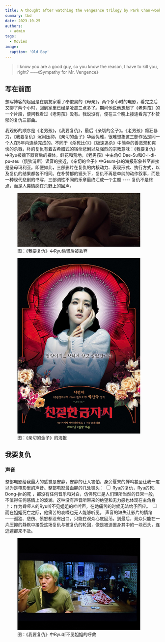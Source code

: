 ```yaml
---
title: A thought after watching the vengeance trilogy by Park Chan-wook(?)
summary: tbd
date: 2023-10-25
authors:
  - admin
tags:
  - Movies
image:
  caption: 'Old Boy'
---
```


> I know you are a good guy, so you know the reason, I have to kill you, right? ----《Sympathy for Mr. Vengence》



## 写在前面

想写博客的起因是在朋友家看了奉俊昊的《母亲》，两个多小时的电影，看完之后又聊了两个小时，回到家里已经是凌晨三点多了。期间他说他想起了《老男孩》的一个片段，便问我看过《老男孩》没有。我说没有，便在三个晚上接连看完了朴赞郁的复仇三部曲。

我观影的顺序是《老男孩》，《我要复仇》，最后《亲切的金子》。《老男孩》癫狂暴力，《我要复仇》沉闷压抑，《亲切的金子》华丽优雅，很难想象这三部作品是同一个人在5年内连续完成的。不同于《杀死比尔》《极速追杀》中简单的善恶观和爽快的杀戮，朴的复仇有着古希腊式的宿命悲剧以及强烈的宗教意味：《我要复仇》中Ryu被摘下器官后的裸体，鲜花和荒地，《老男孩》中主角O Dae-Su和O-i-di-pu-seu（俄狄浦斯）读音的接近，《亲切的金子》中Geum-ja的海报形象甚至直接是圣母玛利亚。即便如此，三部影片在复仇的内核动力、表现形式、执行方式，以及复仇的结果都各不相同。在朴赞郁的镜头下，复仇不再是单纯的动作叙事，而是一种现代悲剧的书写，三部调性不同的乐章最终汇成一个主题 ---- 复仇不是终点，而是人类情感在荒野上的回声。

<figure>
  <img src="images/我要复仇偷肾.jpg" alt="《我要复仇》的Ryu被偷肾后丢弃荒野" width="400">
  <figcaption>图：《我要复仇》中Ryu偷肾后被丢弃</figcaption>
</figure>

<figure>
  <img src="images/金子海报.jpg" alt="《亲切的金子》的海报" width="400">
  <figcaption>图：《亲切的金子》的海报</figcaption>
</figure>

## 我要复仇

### 声音

整部电影给我最大的感觉是安静，安静的让人害怕，身旁夏末的蝉鸣甚至让我一度以为是电影里的声音。整部电影最血腥的几处镜头：<span class="ispoiler">
  <input type="checkbox" id="isp-1" class="ispoiler-cb">
<label for="isp-1" class="ispoiler-content">Ryu的复仇，Ryu的死，Dong-jin的死</label> 
</span>，都没有任何音乐和对白，仿佛死亡是人们理所当然的日常一般，不值得任何感情上的波澜。这种没有声音所带来的绝望和无力感也体现在主角身上：作为聋哑人的Ryu听不见姐姐的呻吟声，在她痛苦的时候无法给予回应。<span class="ispoiler">
  <input type="checkbox" id="isp-1" class="ispoiler-cb">
<label for="isp-1" class="ispoiler-content">而在姐姐死亡之际，他痛苦的哀嚎也无人能够听见。</label> 
</span>声音的缺失让影片的情绪——孤独、悲伤、愤怒都没有出口，只能在观众心底回荡。到最后，观众只能在一片压抑的静默中接受这场复仇与被复仇的轮回，像是被迫置身其中的一块石头，连逃避都来不及。

<figure>
  <img src="images/我要复仇吃面.jpeg" alt="《我要复仇》的Ryu在姐姐呻吟时吃面" width="400">
  <figcaption>图：《我要复仇》中Ryu听不见姐姐的呼救</figcaption>
</figure>


